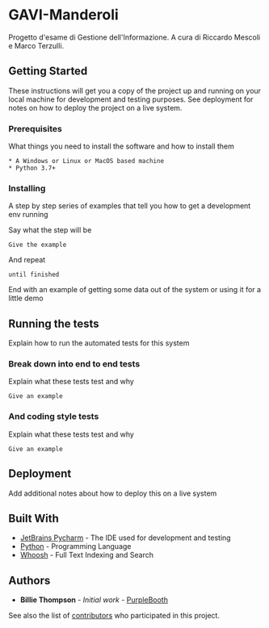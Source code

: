 # GAVI-Manderoli
Progetto d'esame di Gestione dell'Informazione. A cura di Riccardo Mescoli e Marco Terzulli.


## Getting Started

These instructions will get you a copy of the project up and running on your local machine for development and testing purposes. See deployment for notes on how to deploy the project on a live system.

### Prerequisites

What things you need to install the software and how to install them

```
* A Windows or Linux or MacOS based machine
* Python 3.7+
```

### Installing

A step by step series of examples that tell you how to get a development env running

Say what the step will be

```
Give the example
```

And repeat

```
until finished
```

End with an example of getting some data out of the system or using it for a little demo

## Running the tests

Explain how to run the automated tests for this system

### Break down into end to end tests

Explain what these tests test and why

```
Give an example
```

### And coding style tests

Explain what these tests test and why

```
Give an example
```

## Deployment

Add additional notes about how to deploy this on a live system

## Built With

* [JetBrains Pycharm](https://www.jetbrains.com/pycharm/) - The IDE used for development and testing
* [Python](https://www.python.org/) - Programming Language
* [Whoosh](https://pypi.org/project/Whoosh/) - Full Text Indexing and Search

## Authors

* **Billie Thompson** - *Initial work* - [PurpleBooth](https://github.com/PurpleBooth)

See also the list of [contributors](https://github.com/your/project/contributors) who participated in this project.

